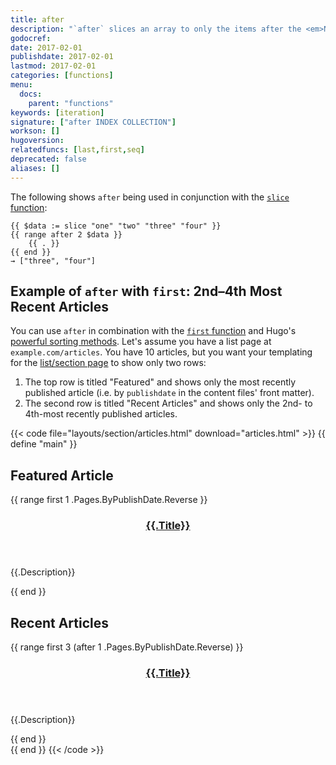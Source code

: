 ```yaml
---
title: after
description: "`after` slices an array to only the items after the <em>N</em>th item."
godocref:
date: 2017-02-01
publishdate: 2017-02-01
lastmod: 2017-02-01
categories: [functions]
menu:
  docs:
    parent: "functions"
keywords: [iteration]
signature: ["after INDEX COLLECTION"]
workson: []
hugoversion:
relatedfuncs: [last,first,seq]
deprecated: false
aliases: []
---
```


The following shows `after` being used in conjunction with the [`slice` function][slice]:

```
{{ $data := slice "one" "two" "three" "four" }}
{{ range after 2 $data }}
    {{ . }}
{{ end }}
→ ["three", "four"]
```

## Example of `after` with `first`: 2nd&ndash;4th Most Recent Articles

You can use `after` in combination with the [`first` function][] and Hugo's [powerful sorting methods][lists]. Let's assume you have a list page at `example.com/articles`. You have 10 articles, but you want your templating for the [list/section page][] to show only two rows:

1. The top row is titled "Featured" and shows only the most recently published article (i.e. by `publishdate` in the content files' front matter).
2. The second row is titled "Recent Articles" and shows only the 2nd- to 4th-most recently published articles.

{{< code file="layouts/section/articles.html" download="articles.html" >}}
{{ define "main" }}
<section class="row featured-article">
    <h2>Featured Article</h2>
    {{ range first 1 .Pages.ByPublishDate.Reverse }}
     <header>
        <h3><a href="{{.Permalink}}">{{.Title}}</a></h3>
    </header>
    <p>{{.Description}}</p>
    {{ end }}
</section>
<div class="row recent-articles">
    <h2>Recent Articles</h2>
    {{ range first 3 (after 1 .Pages.ByPublishDate.Reverse) }}
        <section class="recent-article">
            <header>
                <h3><a href="{{.Permalink}}">{{.Title}}</a></h3>
            </header>
            <p>{{.Description}}</p>
        </section>
    {{ end }}
</div>
{{ end }}
{{< /code >}}

[`first` function]: /miscellaneous/first/
[list/section page]: /templates/section-templates/
[lists]: /lists/
[slice]: /miscellaneous/slice/

